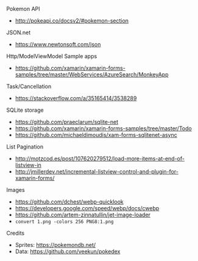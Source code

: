﻿Pokemon API
- http://pokeapi.co/docsv2/#pokemon-section

JSON.net
- https://www.newtonsoft.com/json

Http/ModelViewModel Sample apps
- https://github.com/xamarin/xamarin-forms-samples/tree/master/WebServices/AzureSearch/MonkeyApp

Task/Cancellation
- https://stackoverflow.com/a/35165414/3538289

SQLite storage
- https://github.com/praeclarum/sqlite-net
- https://github.com/xamarin/xamarin-forms-samples/tree/master/Todo
- https://github.com/michaeldimoudis/xam-forms-sqlitenet-async

List Pagination
- http://motzcod.es/post/107620279512/load-more-items-at-end-of-listview-in
- http://jmillerdev.net/incremental-listview-control-and-plugin-for-xamarin-forms/

Images
- https://github.com/dchest/webp-quicklook
- https://developers.google.com/speed/webp/docs/cwebp
- https://github.com/artem-zinnatullin/jet-image-loader
- `convert 1.png -colors 256 PNG8:1.png`


Credits
- Sprites: https://pokemondb.net/
- Data:    https://github.com/veekun/pokedex